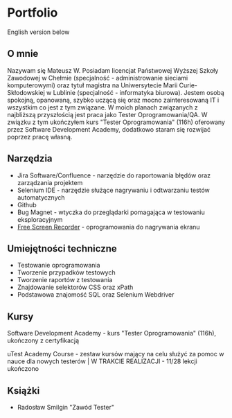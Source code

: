 # Portfolio

English version below

## O mnie

Nazywam się Mateusz W. Posiadam licencjat Państwowej Wyższej Szkoły Zawodowej w Chełmie (specjalność - administrowanie sieciami komputerowymi) oraz tytuł magistra na Uniwersytecie Marii Curie-Skłodowskiej w Lublinie (specjalność - informatyka biurowa). Jestem osobą spokojną, opanowaną, szybko uczącą się oraz mocno zainteresowaną IT i wszystkim co jest z tym związane. W moich planach związanych z najbliższą przyszłością jest praca jako Tester Oprogramowania/QA. W związku z tym ukończyłem kurs "Tester Oprogramowania" (116h) oferowany przez Software Development Academy, dodatkowo staram się rozwijać poprzez pracę własną.

## Narzędzia

- Jira Software/Confluence - narzędzie do raportowania błędów oraz zarządzania projektem
- Selenium IDE - narzędzie służące nagrywaniu i odtwarzaniu testów automatycznych
- Github
- Bug Magnet - wtyczka do przeglądarki pomagająca w testowaniu eksploracyjnym
- [Free Screen Recorder](https://screencast-o-matic.com/screen-recorder) - oprogramowania do nagrywania ekranu

## Umiejętności techniczne

- Testowanie oprogramowania
- Tworzenie przypadków testowych
- Tworzenie raportów z testowania
- Znajdowanie selektorów CSS oraz xPath
- Podstawowa znajomość SQL oraz Selenium Webdriver

## Kursy

Software Development Academy - kurs "Tester Oprogramowania" (116h), ukończony z certyfikacją

uTest Academy Course - zestaw kursów mający na celu służyć za pomoc w nauce dla nowych testerów | W TRAKCIE REALIZACJI - 11/28 lekcji ukończono

## Książki

- Radosław Smilgin "Zawód Tester"

